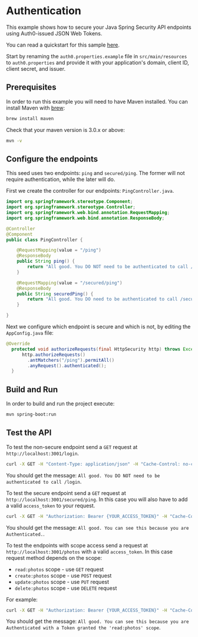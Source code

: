 # Authentication

This example shows how to secure your Java Spring Security API endpoints using Auth0-issued JSON Web Tokens.

You can read a quickstart for this sample [here](https://auth0.com/docs/quickstart/backend/java-spring-security/01-authentication).

Start by renaming the `auth0.properties.example` file in `src/main/resources` to `auth0.properties` and provide it with your application's domain, client ID, client secret, and issuer.

## Prerequisites

In order to run this example you will need to have Maven installed. You can install Maven with [brew](http://brew.sh/):

```sh
brew install maven
```

Check that your maven version is 3.0.x or above:

```sh
mvn -v
```

## Configure the endpoints

This seed uses two endpoints: `ping` and `secured/ping`. The former will not require authentication, while the later will do.

First we create the controller for our endpoints: `PingController.java`.

```java
import org.springframework.stereotype.Component;
import org.springframework.stereotype.Controller;
import org.springframework.web.bind.annotation.RequestMapping;
import org.springframework.web.bind.annotation.ResponseBody;

@Controller
@Component
public class PingController {

	@RequestMapping(value = "/ping")
	@ResponseBody
	public String ping() {
		return "All good. You DO NOT need to be authenticated to call /ping";
	}

	@RequestMapping(value = "/secured/ping")
	@ResponseBody
	public String securedPing() {
		return "All good. You DO need to be authenticated to call /secured/ping";
	}

}
```

Next we  configure which endpoint is secure and which is not, by editing the `AppConfig.java` file:

```java
@Override
  protected void authorizeRequests(final HttpSecurity http) throws Exception {
      http.authorizeRequests()
        .antMatchers("/ping").permitAll()
        .anyRequest().authenticated();
  }
```

## Build and Run

In order to build and run the project execute:

```sh
mvn spring-boot:run
```

## Test the API

To test the non-secure endpoint send a `GET` request at `http://localhost:3001/login`.

```bash
curl -X GET -H "Content-Type: application/json" -H "Cache-Control: no-cache" "http://localhost:3001/login"
```

You should get the message: `All good. You DO NOT need to be authenticated to call /login`.

To test the secure endpoint send a `GET` request at `http://localhost:3001/secured/ping`. In this case you will also have to add a valid `access_token` to your request.

```bash
curl -X GET -H "Authorization: Bearer {YOUR_ACCESS_TOKEN}" -H "Cache-Control: no-cache" "http://localhost:3001/secured/ping"
```

You should get the message: `All good. You can see this because you are Authenticated.`.

To test the endpoints with scope access send a request at `http://localhost:3001/photos` with a valid `access_token`. In this case request method depends on the scope:
* `read:photos` scope - use `GET` request
* `create:photos` scope - use `POST` request
* `update:photos` scope - use `PUT` request
* `delete:photos` scope - use `DELETE` request

For example:

```bash
curl -X GET -H "Authorization: Bearer {YOUR_ACCESS_TOKEN}" -H "Cache-Control: no-cache" "http://localhost:3001/photos"
```

You should get the message: `All good. You can see this because you are Authenticated with a Token granted the 'read:photos' scope`.